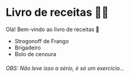 # Livro de receitas :man_cook:

Olá! Bem-vindo ao livro de receitas :wave:

- Strogonoff de Frango
- Brigadeiro
- Bolo de cenoura

###### OBS: Não leve isso a sério, é só um exercício...